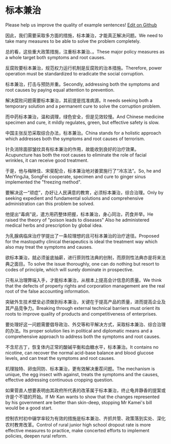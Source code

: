 # 标本兼治

Please help us improve the quality of example sentences! [Edit on Github](https://github.com/jiyushe/jiyu-example-sentence-source/blob/main/chinese/biaobenjianzhi.md)

<p><span class="chinese">因此，我们需要采取多方面的措施，标本兼治，才能真正解决问题。</span><span class="english">We need to take many measures to be able to solve the problem completely.</span></p>

<p><span class="chinese">总的看，这些重大政策措施，注重标本兼治、。</span><span class="english">These major policy measures as a whole target both symptoms and root causes.</span></p>

<p><span class="chinese">反腐败要标本兼治，规范权力运行机制是反腐败的治本措施。</span><span class="english">Therefore, power operation must be standardized to eradicate the social corruption.</span></p>

<p><span class="chinese">标本兼治，打击与预防并重。</span><span class="english">Secondly, addressing both the symptoms and root causes by paying equal attention to prevention.</span></p>

<p><span class="chinese">解决腐败问题需要标本兼治，其前提是找准病源。</span><span class="english">It needs seeking both a temporary solution and a permanent cure to solve the corruption problem.</span></p>

<p><span class="chinese">而中药标本兼治，温和调理，绿色安全，但是见效较慢。</span><span class="english">And Chinese medicine specimen and cure, it mildly regulates, green, but effective safety is slow.</span></p>

<p><span class="chinese">中国主张反恐采取综合办法，标本兼治。</span><span class="english">China stands for a holistic approach which addresses both the symptoms and root causes of terrorism.</span></p>

<p><span class="chinese">针灸消除面部皱纹具有标本兼治的作用，故能收到良好的治疗效果。</span><span class="english">Acupuncture has both the root causes to eliminate the role of facial wrinkles, it can receive good treatment.</span></p>

<p><span class="chinese">于是，他与梅映佳、宋斐配合，标本兼治地对姜窦施行了“冷冻法”。</span><span class="english">So, he and MeiYingJia, SongFei cooperate, specimen and cure to ginger sinus implemented the "freezing method".</span></p>

<p><span class="chinese">要解决这一“顽症”，办好让人民满意的教育，必须标本兼治，综合治理。</span><span class="english">Only by seeking expedient and fundamental solutions and comprehensive administration can this problem be solved.</span></p>

<p><span class="chinese">他提出“毒病”说，遣方用药整体把握，标本兼治，身心同治，药食并举。</span><span class="english">He raised the theory of "poison leads to diseases" Also he administered medical herbs and prescription by global idea.</span></p>

<p><span class="chinese">为乳腺病临床治疗学提出了一条较理想的且可标本兼治的治疗途径。</span><span class="english">Proposed for the mastopathy clinical therapeutics is ideal the treatment way which also may treat the symptoms and causes.</span></p>

<p><span class="chinese">欲标本兼治，就必须釜底抽薪，进行原则性法典的创制，而原则性法典亦是将来法典之面目。</span><span class="english">To solve the issue thoroughly, one can do nothing but resort to codes of principle, which will surely dominate in prospective.</span></p>

<p><span class="chinese">只有从治理弊端入手，才能标本兼治，从根本上提高会计信息的质量。</span><span class="english">We think that the defects of property rights and corporation management are the real root of the false accounting information.</span></p>

<p><span class="chinese">突破外生技术壁垒必须做到标本兼治，关键在于提高产品的质量，进而提高企业及其产品竞争力。</span><span class="english">Breaking through external technical barriers must orient its roots to improve quality of products and competitiveness of enterprises.</span></p>

<p><span class="chinese">要处理好这一问题需要倡导政治、外交等和平解决方式，采取标本兼治、综合治理的办法。</span><span class="english">Its proper solution lies in political and diplomatic means and a comprehensive approach to address both the symptoms and root causes.</span></p>

<p><span class="chinese">不含尼古丁，恢复体内正常的酸碱平衡和血糖水平，标本兼治。</span><span class="english">It contains no nicotine, can recover the normal acid-base balance and blood glucose levels, and can treat the symptoms and root causes.</span></p>

<p><span class="chinese">机理独特、卵虫同防、标本兼治，更有效解决重茬问题。</span><span class="english">The mechanism is unique, the egg insect with against, treats the symptoms and the causes, effective addressing continuous cropping question.</span></p>

<p><span class="chinese">如果菅直人想要表明由其政府所代表的改革属于标本兼治，终止龟井静香的提案或许是个不错的开始。</span><span class="english">If Mr Kan wants to show that the changes represented by his government are better than skin-deep, stopping Mr Kamei's bill would be a good start.</span></p>

<p><span class="chinese">控制农村初中辍学率较为有效的措施是标本兼治、齐抓共管、政策落到实处、深化农村教育改革。</span><span class="english">Control of rural junior high school dropout rate is more effective measures to practice, make concerted efforts to implement policies, deepen rural reform.</span></p>

